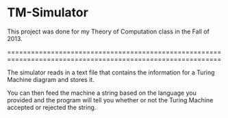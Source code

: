 TM-Simulator
============

This project was done for my Theory of Computation class in the Fall of 2013.

============================================================================================================

The simulator reads in a text file that contains the information for a Turing Machine diagram and stores it.

You can then feed the machine a string based on the language you provided and the program will tell you
whether or not the Turing Machine accepted or rejected the string.
